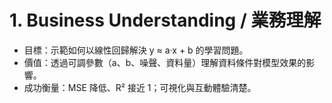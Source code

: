 # 1. Business Understanding / 業務理解

- 目標：示範如何以線性回歸解決 y ≈ a·x + b 的學習問題。
- 價值：透過可調參數（a、b、噪聲、資料量）理解資料條件對模型效果的影響。
- 成功衡量：MSE 降低、R² 接近 1；可視化與互動體驗清楚。
